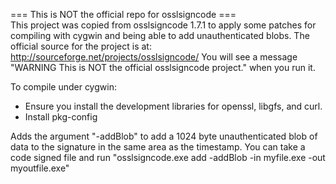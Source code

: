 === This is NOT the official repo for osslsigncode ===  
This project was copied from osslsigncode 1.7.1 to apply some patches for compiling with cygwin and being able to add unauthenticated blobs.  The official source for the project is at: http://sourceforge.net/projects/osslsigncode/
You will see a message "WARNING This is NOT the official osslsigncode project." when you run it.

To compile under cygwin:

- Ensure you install the development libraries for openssl, libgfs, and curl.
- Install pkg-config


Adds the argument "-addBlob" to add a 1024 byte unauthenticated blob of data to the signature in the same area as the timestamp.  You can take a code signed file and run "osslsigncode.exe add -addBlob -in myfile.exe -out myoutfile.exe"
